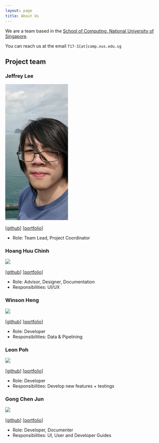 ```yaml
---
layout: page
title: About Us
---
```


We are a team based in the [School of Computing, National University of Singapore](http://www.comp.nus.edu.sg).

You can reach us at the email `T17-3[at]comp.nus.edu.sg`

## Project team

### Jeffrey Lee

<img src="images/jefrai.png" width="200px">

[[github](https://github.com/jefrai)]
[[portfolio](team/jefrai.md)]

* Role: Team Lead, Project Coordinator

### Hoang Huu Chinh

<img src="images/hhchinh2002.png" width="200px">

[[github](http://github.com/hhchinh2002)]
[[portfolio](team/hhchinh2002.md)]

* Role: Advisor, Designer, Documentation
* Responsibilities: UI/UX

### Winson Heng

<img src="images/winsonheng.png" width="200px">

[[github](http://github.com/winsonheng)]
[[portfolio](team/winsonheng.md)]

* Role: Developer
* Responsibilities: Data & Pipelining

### Leon Poh

<img src="images/leonpoh.png" width="200px">

[[github](http://github.com/leonpoh)]
[[portfolio](team/leonpoh.md)]

* Role: Developer
* Responsibilities: Develop new features + testings

### Gong Chen Jun

<img src="images/0x787af25e.png" width="200px">

[[github](http://github.com/0x787af25e)]
[[portfolio](team/0x787af25e.md)]

* Role: Developer, Documenter
* Responsibilities: UI, User and Developer Guides

